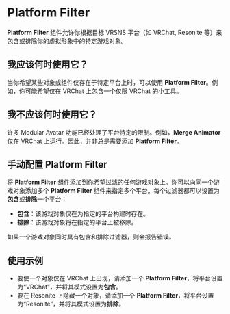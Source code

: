 # Platform Filter

**Platform Filter** 组件允许你根据目标 VRSNS 平台（如 VRChat, Resonite 等）来包含或排除你的虚拟形象中的特定游戏对象。

## 我应该何时使用它？

当你希望某些对象或组件仅存在于特定平台上时，可以使用 **Platform Filter**。例如，你可能希望仅在 VRChat 上包含一个仅限 VRChat 的小工具。

## 我不应该何时使用它？

许多 Modular Avatar 功能已经处理了平台特定的限制。例如，**Merge Animator** 仅在 VRChat 上运行。因此，并非总是需要添加 **Platform Filter**。

## 手动配置 Platform Filter

将 **Platform Filter** 组件添加到你希望过滤的任何游戏对象上。你可以向同一个游戏对象添加多个 **Platform Filter** 组件来指定多个平台。每个过滤器都可以设置为**包含**或**排除**一个平台：

-   **包含**：该游戏对象仅在为指定的平台构建时存在。
-   **排除**：该游戏对象将在指定的平台上被移除。

如果一个游戏对象同时具有包含和排除过滤器，则会报告错误。

## 使用示例

-   要使一个对象仅在 VRChat 上出现，请添加一个 **Platform Filter**，将平台设置为“VRChat”，并将其模式设置为**包含**。
-   要在 Resonite 上隐藏一个对象，请添加一个 **Platform Filter**，将平台设置为“Resonite”，并将其模式设置为**排除**。